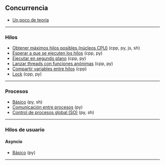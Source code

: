 ## Concurrencia
- [Un poco de teoría](https://github.com/mondeja/fullstack/tree/master/backend/src/029-concurrencia/teoria.md)

__________________________

### Hilos
- [Obtener máximos hilos posibles (núcleos CPU)](https://github.com/mondeja/fullstack/tree/master/backend/src/029-concurrencia/hilos/max_threads) (cpp, py, js, sh)
- [Esperar a que se ejecuten los hilos](https://github.com/mondeja/fullstack/tree/master/backend/src/029-concurrencia/hilos/join) (cpp, py)
- [Ejecutar en segundo plano](https://github.com/mondeja/fullstack/tree/master/backend/src/029-concurrencia/hilos/detach) (cpp, py)
- [Lanzar threads con funciones anónimas](https://github.com/mondeja/fullstack/tree/master/backend/src/029-concurrencia/hilos/lambdas) (cpp, py)
- [Compartir variables entre hilos](https://github.com/mondeja/fullstack/tree/master/backend/src/029-concurrencia/hilos/atomic) (cpp)
- [Lock](https://github.com/mondeja/fullstack/tree/master/backend/src/029-concurrencia/hilos/lock) (cpp, py)


__________________________

### Procesos
- [Básico](https://github.com/mondeja/fullstack/tree/master/backend/src/029-concurrencia/procesos/basico) (py, sh)
- [Comunicación entre procesos](https://github.com/mondeja/fullstack/tree/master/backend/src/029-concurrencia/procesos/comunicacion) (py)
- [Control de procesos global (SO)](https://github.com/mondeja/fullstack/tree/master/backend/src/029-concurrencia/procesos/os_control) (py, sh)

__________________________

### Hilos de usuario
#### Asyncio
- [Básico](https://github.com/mondeja/fullstack/tree/master/backend/src/029-concurrencia/hilos_de_usuario/basico) (py)

__________________________
